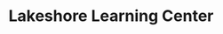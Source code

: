 ---
title: "Lakeshore Learning Center"
url: /east-brunswick/lakeshore-learning-center/
shop: office supplies
---